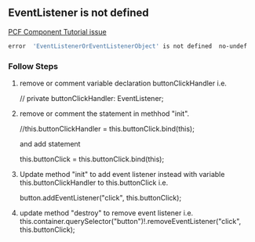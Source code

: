 ## EventListener is not defined
[PCF Component Tutorial issue](https://powerusers.microsoft.com/t5/Power-Apps-Pro-Dev-ISV/PCF-Component-Tutorial-issue/td-p/1907421)
```bash
error  'EventListenerOrEventListenerObject' is not defined  no-undef
```
### Follow Steps
1. remove or comment variable declaration buttonClickHandler i.e. 
    
    // private buttonClickHandler: EventListener;
2. remove or comment the statement in methhod "init".  
    
    //this.buttonClickHandler = this.buttonClick.bind(this);

    and add statement 
    
    this.buttonClick = this.buttonClick.bind(this);
3. Update method "init" to add event listener instead with variable this.buttonClickHandler to this.buttonClick  i.e. 
    
    button.addEventListener("click", this.buttonClick);
4. update method "destroy" to remove event listener i.e. 
    this.container.querySelector("button")!.removeEventListener("click", this.buttonClick);